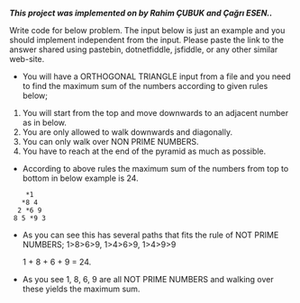 **_This project was implemented on by Rahim ÇUBUK and Çağrı ESEN.._**

Write code for below problem. The input below is just an example and you should implement independent from the
input. Please paste the link to the answer shared using pastebin, dotnetfiddle, jsfiddle, or any other similar
web-site.

- You will have a ORTHOGONAL TRIANGLE input from a file and you need to find the maximum sum of the numbers according
to given rules below;

1. You will start from the top and move downwards to an adjacent number as in below.
2. You are only allowed to walk downwards and diagonally.
3. You can only walk over NON PRIME NUMBERS.
4. You have to reach at the end of the pyramid as much as possible.

- According to above rules the maximum sum of the numbers from top to bottom in below example is 24.
```
    *1 
   *8 4 
  2 *6 9
 8 5 *9 3  
```   
- As you can see this has several paths that fits the rule of NOT PRIME NUMBERS; 1>8>6>9, 1>4>6>9, 1>4>9>9
  
  1 + 8 + 6 + 9 = 24.  

- As you see 1, 8, 6, 9 are all NOT PRIME NUMBERS and walking over these yields the maximum sum.
